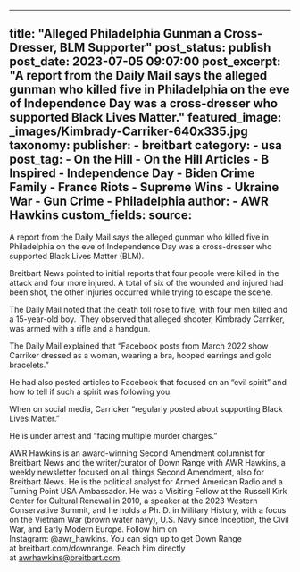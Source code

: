 
---
title: "Alleged Philadelphia Gunman a Cross-Dresser, BLM Supporter" 
post_status: publish
post_date: 2023-07-05 09:07:00 
post_excerpt: "A report from the Daily Mail says the alleged gunman who killed five in Philadelphia on the eve of Independence Day was a cross-dresser who supported Black Lives Matter."
featured_image: _images/Kimbrady-Carriker-640x335.jpg 
taxonomy:
    publisher:
        - breitbart
    category:
        - usa 
    post_tag:
        - On the Hill
        - On the Hill Articles
        - B Inspired
        - Independence Day
        - Biden Crime Family
        - France Riots
        - Supreme Wins
        - Ukraine War
        - Gun Crime
        - Philadelphia
    author:
        - AWR Hawkins
custom_fields:
    source: 
---
A report from the Daily Mail says the alleged gunman who killed five in Philadelphia on the eve of Independence Day was a cross-dresser who supported Black Lives Matter (BLM).

Breitbart News pointed to initial reports that four people were killed in the attack and four more injured. A total of six of the wounded and injured had been shot, the other injuries occurred while trying to escape the scene.

The Daily Mail noted that the death toll rose to five, with four men killed and a 15-year-old boy.  They observed that alleged shooter, Kimbrady Carriker, was armed with a rifle and a handgun.

The Daily Mail explained that “Facebook posts from March 2022 show Carriker dressed as a woman, wearing a bra, hooped earrings and gold bracelets.”

He had also posted articles to Facebook that focused on an “evil spirit” and how to tell if such a spirit was following you.

When on social media, Carricker “regularly posted about supporting Black Lives Matter.”

He is under arrest and “facing multiple murder charges.”

AWR Hawkins is an award-winning Second Amendment columnist for Breitbart News and the writer&#x2F;curator of Down Range with AWR Hawkins, a weekly newsletter focused on all things Second Amendment, also for Breitbart News. He is the political analyst for Armed American Radio and a Turning Point USA Ambassador. He was a Visiting Fellow at the Russell Kirk Center for Cultural Renewal in 2010, a speaker at the 2023 Western Conservative Summit, and he holds a Ph. D. in Military History, with a focus on the Vietnam War (brown water navy), U.S. Navy since Inception, the Civil War, and Early Modern Europe. Follow him on Instagram: @awr_hawkins. You can sign up to get Down Range at breitbart.com&#x2F;downrange. Reach him directly at awrhawkins@breitbart.com. 